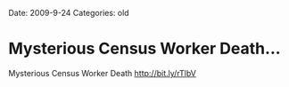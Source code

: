Date: 2009-9-24
Categories: old

# Mysterious Census Worker Death...

Mysterious Census Worker Death <a href="http://bit.ly/rTlbV" rel="nofollow">http://bit.ly/rTlbV</a>
